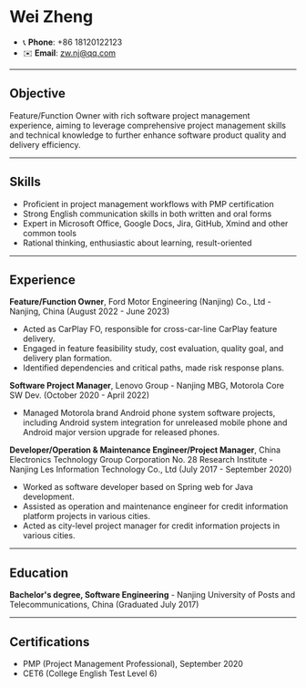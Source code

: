 # Wei Zheng

- 📞 **Phone**: +86 18120122123
- ✉️ **Email**: zw.nj@qq.com

---

## Objective

Feature/Function Owner with rich software project management experience, aiming to leverage comprehensive project management skills and technical knowledge to further enhance software product quality and delivery efficiency.

---

## Skills

- Proficient in project management workflows with PMP certification
- Strong English communication skills in both written and oral forms
- Expert in Microsoft Office, Google Docs, Jira, GitHub, Xmind and other common tools
- Rational thinking, enthusiastic about learning, result-oriented

---

## Experience

**Feature/Function Owner**, Ford Motor Engineering (Nanjing) Co., Ltd - Nanjing, China (August 2022 - June 2023)

- Acted as CarPlay FO, responsible for cross-car-line CarPlay feature delivery.
- Engaged in feature feasibility study, cost evaluation, quality goal, and delivery plan formation.
- Identified dependencies and critical paths, made risk response plans.

**Software Project Manager**, Lenovo Group - Nanjing MBG, Motorola Core SW Dev. (October 2020 - April 2022)

- Managed Motorola brand Android phone system software projects, including Android system integration for unreleased mobile phone and Android major version upgrade for released phones.

**Developer/Operation & Maintenance Engineer/Project Manager**, China Electronics Technology Group Corporation No. 28 Research Institute - Nanjing Les Information Technology Co., Ltd (July 2017 - September 2020)

- Worked as software developer based on Spring web for Java development.
- Assisted as operation and maintenance engineer for credit information platform projects in various cities.
- Acted as city-level project manager for credit information projects in various cities.

---

## Education

**Bachelor's degree, Software Engineering** - Nanjing University of Posts and Telecommunications, China (Graduated July 2017)

---

## Certifications

- PMP (Project Management Professional), September 2020
- CET6 (College English Test Level 6)
